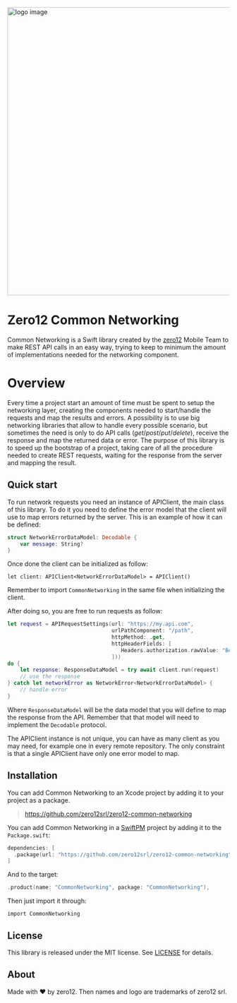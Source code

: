 <img alt="logo image" src="https://s3.eu-west-1.amazonaws.com/it.zero12.common-libraries/zero12-common-networking.jpg" width="653"/>

# Zero12 Common Networking

Common Networking is a Swift library created by the [zero12](https://www.zero12.it/) Mobile Team to
make REST API calls in an easy way, trying to keep to minimum the amount of implementations
needed for the networking component.

# Overview

Every time a project start an amount of time must be spent to setup the networking layer,
creating the components needed to start/handle the requests and map the results and errors.
A possibility is to use big networking libraries that allow to handle every possible scenario,
but sometimes the need is only to do API calls (*get*/*post*/*put*/*delete*), receive the response and
map the returned data or error.
The purpose of this library is to speed up the bootstrap of a project, taking care of all the
procedure needed to create REST requests, waiting for the response from the server and mapping
the result.

## Quick start

To run network requests you need an instance of APIClient, the main class of this library. To do
it you need to define the error model that the client will use to map errors returned by the server.
This is an example of how it can be defined:
``` swift
struct NetworkErrorDataModel: Decodable {
    var message: String?
}
```

Once done the client can be initialized as follow:
```
let client: APIClient<NetworkErrorDataModel> = APIClient()
```
Remember to import `CommonNetworking` in the same file when initializing the client.

After doing so, you are free to run requests as follow:
``` swift
let request = APIRequestSettings(url: "https://my.api.com",
                                 urlPathComponent: "/path",
                                 httpMethod: .get,
                                 httpHeaderFields: [
                                    Headers.authorization.rawValue: "Bearer \(accessToken)"
                                 ]))
do {
    let response: ResponseDataModel = try await client.run(request)
    // use the response
} catch let networkError as NetworkError<NetworkErrorDataModel> {
    // handle error
}
```
Where `ResponseDataModel` will be the data model that you will define to map the response from
the API. Remember that that model will need to implement the `Decodable` protocol.

The APIClient instance is not unique, you can have as many client as you may need, for example one
in every remote repository. The only constraint is that a single APIClient have only one
error model to map.

## Installation

You can add Common Networking to an Xcode project by adding it to your project as a package.

> https://github.com/zero12srl/zero12-common-networking

You can add Common Networking in a [SwiftPM](https://swift.org/package-manager/) project by adding
it to the `Package.swift`:

``` swift
dependencies: [
  .package(url: "https://github.com/zero12srl/zero12-common-networking", .upToNextMajor(from: "1.0.0"))
]
```

And to the target:
``` swift
.product(name: "CommonNetworking", package: "CommonNetworking"),
```

Then just import it through:
```
import CommonNetworking
```

## License

This library is released under the MIT license. See [LICENSE](LICENSE) for details.

## About

Made with ❤️ by zero12. 
Then names and logo are trademarks of zero12 srl.
